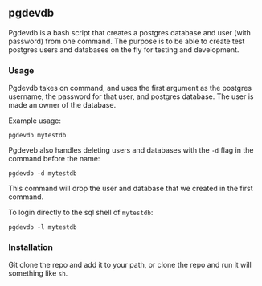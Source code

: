 ## pgdevdb

Pgdevdb is a bash script that creates a postgres database and user
(with password) from one command. The purpose is to be able to create
test postgres users and databases on the fly for testing and
development.

### Usage

Pgdevdb takes on command, and uses the first argument as the postgres
username, the password for that user, and postgres database. The user
is made an owner of the database.

Example usage:

    pgdevdb mytestdb

Pgdeveb also handles deleting users and databases with the `-d` flag
in the command before the name:

    pgdevdb -d mytestdb

This command will drop the user and database that we created in the
first command.

To login directly to the sql shell of `mytestdb`:

    pgdevdb -l mytestdb

### Installation

Git clone the repo and add it to your path, or clone the repo and run
it will something like `sh`.
